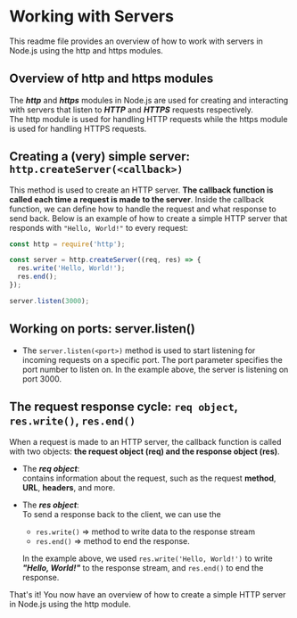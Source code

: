 # Working with Servers

This readme file provides an overview of how to work with servers in Node.js using the http and https modules.

## Overview of http and https modules
The ***http*** and ***https*** modules in Node.js are used for creating and interacting with servers that listen to ***HTTP*** and ***HTTPS***  requests respectively.  
The http module is used for handling HTTP requests while the https module is used for handling HTTPS requests. 

## Creating a (very) simple server: `http.createServer(<callback>)`  
This method is used to create an HTTP server. __The callback function is called each time a request is made to the server__. Inside the callback function, we can define how to handle the request and what response to send back. Below is an example of how to create a simple HTTP server that responds with `"Hello, World!"` to every request:

```javascript
const http = require('http');

const server = http.createServer((req, res) => {
  res.write('Hello, World!');
  res.end();
});

server.listen(3000);
```

## Working on ports: server.listen(<port>)
- The `server.listen(<port>)` method is used to start listening for incoming requests on a specific port. The port parameter specifies the port number to listen on. In the example above, the server is listening on port 3000.

## The request response cycle: `req object`, `res.write()`, `res.end()`
When a request is made to an HTTP server, the callback function is called with two objects: **the request object (req) and the response object (res)**.

- The ***req object***:  
  contains information about the request, such as the request __method__, __URL__, __headers__, and more. 
  
  
- The ***res object***:  
  To send a response back to the client, we can use the  
  - `res.write()` => method to write data to the response stream  
  - `res.end()` => method to end the response.  

  In the example above, we used `res.write('Hello, World!')` to write ***"Hello, World!"*** to the response stream, and `res.end()` to end the response.

That's it! You now have an overview of how to create a simple HTTP server in Node.js using the http module.




